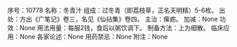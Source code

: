 序号：10778
名称：冬青汁
组成：过冬青（即荔枝草，正名天明精）5-6枚。
出处：方出《广笔记》卷三，名见《仙拈集》卷四。
主治：瘰疬。
加减：None
功效：None
用法用量：每服2钱，食后以粥饮调下。
制备方法：上为细散。
临床应用：None
各家论述：None
用药禁忌：None
附注：None
